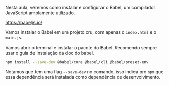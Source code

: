 Nesta aula, veremos como instalar e configurar o Babel, um compilador JavaScript amplamente utilizado.

https://babeljs.io/

Vamos instalar o Babel em um projeto cru, com apenas o `index.html` e o `main.js`.

Vamos abrir o terminal e instalar o pacote do Babel. Recomendo sempre usar o guia de instalação da doc do babel.

```bash
npm install --save-dev @babel/core @babel/cli @babel/preset-env
```

Notamos que tem uma flag `--save-dev` no comando, isso indica pro `npm` que essa dependência será instalada como dependência de desenvolvimento.